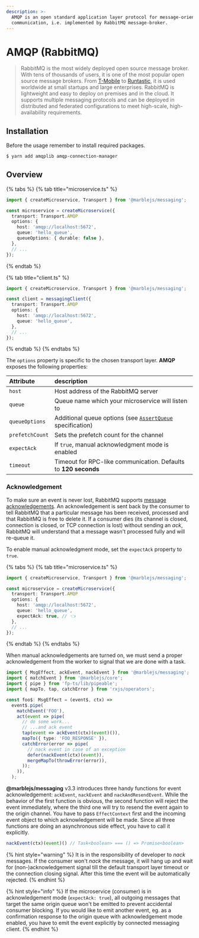 ```yaml
---
description: >-
  AMQP is an open standard application layer protocol for message-oriented
  communication, i.e. implemented by RabbitMQ message-broker.
---
```


# AMQP \(RabbitMQ\)

> RabbitMQ is the most widely deployed open source message broker. With tens of thousands of users, it is one of the most popular open source message brokers. From [T-Mobile](https://www.youtube.com/watch?v=1qcTu2QUtrU) to [Runtastic](https://medium.com/@runtastic/messagebus-handling-dead-letters-in-rabbitmq-using-a-dead-letter-exchange-f070699b952b), it is used worldwide at small startups and large enterprises. RabbitMQ is lightweight and easy to deploy on premises and in the cloud. It supports multiple messaging protocols and can be deployed in distributed and federated configurations to meet high-scale, high-availability requirements.

## Installation

Before the usage remember to install required packages.

```bash
$ yarn add amqplib amqp-connection-manager
```

## Overview

{% tabs %}
{% tab title="microservice.ts" %}
```typescript
import { createMicroservice, Transport } from '@marblejs/messaging';

const microservice = createMicroservice({
  transport: Transport.AMQP
  options: {
    host: 'amqp://localhost:5672',
    queue: 'hello_queue',
    queueOptions: { durable: false },
  },
  // ...
});
```
{% endtab %}

{% tab title="client.ts" %}
```typescript
import { createMicroservice, Transport } from '@marblejs/messaging';

const client = messagingClient({
  transport: Transport.AMQP
  options: {
    host: 'amqp://localhost:5672',
    queue: 'hello_queue',
  },
  // ...
});
```
{% endtab %}
{% endtabs %}

The `options` property is specific to the chosen transport layer. **AMQP** exposes the following properties:

| Attribute | description |
| :--- | :--- |
| `host` | Host address of the RabbitMQ server |
| `queue` | Queue name which your microservice will listen to |
| `queueOptions` | Additional queue options \(see [`AssertQueue`](https://www.squaremobius.net/amqp.node/channel_api.html) specification\) |
| `prefetchCount` | Sets the prefetch count for the channel |
| `expectAck` | If `true`, manual acknowledgment mode is enabled |
| `timeout` | Timeout for RPC-like communication. Defaults to **120 seconds** |

### Acknowledgement

To make sure an event is never lost, RabbitMQ supports [message acknowledgements](https://www.rabbitmq.com/confirms.html). An acknowledgement is sent back by the consumer to tell RabbitMQ that a particular message has been received, processed and that RabbitMQ is free to delete it. If a consumer dies \(its channel is closed, connection is closed, or TCP connection is lost\) without sending an _ack_, RabbitMQ will understand that a message wasn't processed fully and will re-queue it.

To enable manual acknowledgment mode, set the `expectAck` property to `true`.

{% tabs %}
{% tab title="microservice.ts" %}
```typescript
import { createMicroservice, Transport } from '@marblejs/messaging';

const microservice = createMicroservice({
  transport: Transport.AMQP
  options: {
    host: 'amqp://localhost:5672',
    queue: 'hello_queue',
    expectAck: true, // 👈
  },
  // ...
});
```
{% endtab %}
{% endtabs %}

When manual acknowledgements are turned on, we must send a proper acknowledgement from the worker to signal that we are done with a task.

```typescript
import { MsgEffect, ackEvent, nackEvent } from '@marblejs/messaging';
import { matchEvent } from '@marblejs/core';
import { pipe } from 'fp-ts/lib/pipeable';
import { mapTo, tap, catchError } from 'rxjs/operators';

const foo$: MsgEffect = (event$, ctx) =>
  event$.pipe(
    matchEvent('FOO'),
    act(event => pipe(
      // do some work...
      // ...and ack event
      tap(event => ackEvent(ctx)(event)()),
      mapTo({ type: 'FOO_RESPONSE' }),
      catchError(error => pipe(
        // nack event in case of an exception 
        defer(nackEvent(ctx)(event)),
        mergeMapTo(throwError(error)),
      ));
    )),
  );
```

**@marblejs/messaging** v3.3 introduces three handy functions for event acknowledgement: `ackEvent`, `nackEvent` and `nackAndResendEvent`. While the behavior of the first function is obvious, the second function will reject the event immediately, where the third one will try to resend the event again to the origin channel. You have to pass `EffectContext` first and the incoming event object to which acknowledgement will be made. Since all three functions are doing an asynchronous side effect, you have to call it explicitly.

```typescript
nackEvent(ctx)(event)() // Task<boolean> === () => Promise<boolean>
```

{% hint style="warning" %}
It is in the responsibility of developer to _nack_ messages. If the consumer won't _nack_ the message, it will hang up and wait for \(non-\)acknowledgement signal till the default transport layer timeout or the connection closing signal. After this time the event will be automatically rejected.
{% endhint %}

{% hint style="info" %}
If the microservice \(consumer\) is in acknowledgement mode \(`expectAck: true`\), all outgoing messages that target the same origin queue won't be emitted to prevent accidental consumer blocking. If you would like to emit another event, eg. as a confirmation response to the origin queue with acknowledgement mode enabled, you have to emit the event explicitly by connected messaging client.
{% endhint %}

